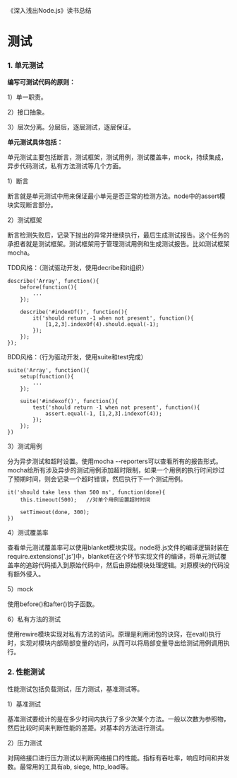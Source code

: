 《深入浅出Node.js》读书总结

# 测试

### 1. 单元测试

**编写可测试代码的原则：**

 1）单一职责。
 
 2）接口抽象。
 
 3）层次分离。分层后，逐层测试，逐层保证。
 
 **单元测试具体包括：**

单元测试主要包括断言，测试框架，测试用例，测试覆盖率，mock，持续集成，异步代码测试，私有方法测试等几个方面。

1）断言

断言就是单元测试中用来保证最小单元是否正常的检测方法。node中的assert模块实现断言部分。

2）测试框架

断言检测失败后，记录下抛出的异常并继续执行，最后生成测试报告。这个任务的承担者就是测试框架。测试框架用于管理测试用例和生成测试报告。比如测试框架mocha。

TDD风格：（测试驱动开发，使用decribe和it组织）

```
describe('Array', function(){
    before(function(){
        ...
    });
    
    describe('#indexOf()', function(){
        it('should return -1 when not present', function(){
            [1,2,3].indexOf(4).should.equal(-1);
        });
    });
});
```

BDD风格：（行为驱动开发，使用suite和test完成）

```
suite('Array', function(){
    setup(function(){
        ...
    });
    
    suite('#indexof()', function(){
        test('should return -1 when not present', function(){
            assert.equal(-1, [1,2,3].indexof(4));
        });
    });
})
```

3）测试用例

分为异步测试和超时设置。使用mocha --reporters可以查看所有的报告形式。mocha给所有涉及异步的测试用例添加超时限制，如果一个用例的执行时间炒过了预期时间，则会记录一个超时错误，然后执行下一个测试用例。

```
it('should take less than 500 ms', function(done){
    this.timeout(500);   //对单个用例设置超时时间
    
    setTimeout(done, 300);
})
```

4）测试覆盖率

查看单元测试覆盖率可以使用blanket模块实现。node将.js文件的编译逻辑封装在require.extensions['.js']中，blanket在这个环节实现文件的编译，将单元测试覆盖率的追踪代码插入到原始代码中，然后由原始模块处理逻辑。对原模块的代码没有额外侵入。

5）mock

使用before()和after()钩子函数。

6）私有方法的测试

使用rewire模块实现对私有方法的访问。原理是利用闭包的诀窍，在eval()执行时，实现对模块内部局部变量的访问，从而可以将局部变量导出给测试用例调用执行。

### 2. 性能测试

性能测试包括负载测试，压力测试，基准测试等。

1）基准测试

基准测试要统计的是在多少时间内执行了多少次某个方法。一般以次数为参照物，然后比较时间来判断性能的差距。对基本的方法进行测试。

2）压力测试

对网络接口进行压力测试以判断网络接口的性能。指标有吞吐率，响应时间和并发数。最常用的工具有ab, siege, http_load等。


